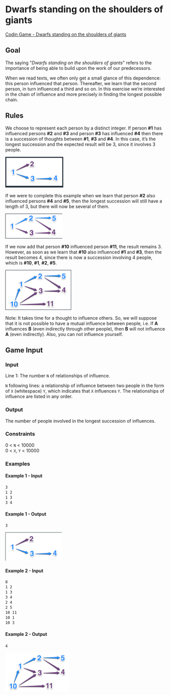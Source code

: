 # Dwarfs standing on the shoulders of giants

[Codin Game - Dwarfs standing on the shoulders of giants](https://www.codingame.com/training/medium/dwarfs-standing-on-the-shoulders-of-giants)

## Goal

The saying "_Dwarfs standing on the shoulders of giants_" refers to the importance of being able to build upon the work of our predecessors.

When we read texts, we often only get a small glance of this dependence: this person influenced that person. Thereafter, we learn that the second person, in turn influenced a third and so on. In this exercise we’re interested in the chain of influence and more precisely in finding the longest possible chain.​

## Rules

We choose to represent each person by a distinct integer. If person __#1__ has influenced persons __#2__ and __#3__ and person __#3__ has influenced __#4__ then there is a succession of thoughts between __#1__, __#3__ and __#4__. In this case, it’s the longest succession and the expected result will be 3, since it involves 3 people.

![dag_1](imgs/dag_1.png)

If we were to complete this example when we learn that person __#2__ also influenced persons __#4__ and __#5__, then the longest succession will still have a length of 3, but there will now be several of them.

![dag_2](imgs/dag_2.png)

If we now add that person __#10__ influenced person __#11__, the result remains 3. However, as soon as we learn that __#10__ also influenced __#1__ and __#3__, then the result becomes 4, since there is now a succession involving 4 people, which is __#10__, __#1__, __#2__, __#5__.

![dag_3](imgs/dag_3.png)

Note: It takes time for a thought to influence others. So, we will suppose that it is not possible to have a mutual influence between people, i.e. If __A__ influences __B__ (even indirectly through other people), then __B__ will not influence __A__ (even indirectly). Also, you can not influence yourself.

## Game Input

### Input

Line 1: The number `N` of relationships of influence.

`N` following lines: a relationship of influence between two people in the form of `X` (whitespace) `Y`, which indicates that `X` influences `Y`. The relationships of influence are listed in any order.

### Output

The number of people involved in the longest succession of influences.

### Constraints

0 < `N` < 10000  
0 < `X`, `Y` < 10000

### Examples

#### Example 1 - Input

```text
3
1 2
1 3
3 4
```

#### Example 1 - Output

`3`

![dag_4](imgs/dag_4.png)

#### Example 2 - Input

```text
8
1 2
1 3
3 4
2 4
2 5
10 11
10 1
10 3
```

#### Example 2 - Output

`4`

![dag_5](imgs/dag_5.png)
